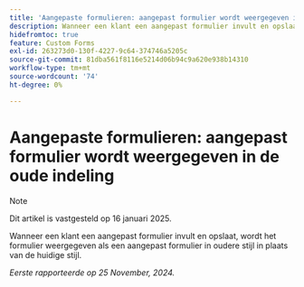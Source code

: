 ```yaml
---
title: 'Aangepaste formulieren: aangepast formulier wordt weergegeven in de oude indeling'
description: Wanneer een klant een aangepast formulier invult en opslaat, wordt het formulier weergegeven als een aangepast formulier in oudere stijl in plaats van de huidige stijl.
hidefromtoc: true
feature: Custom Forms
exl-id: 263273d0-130f-4227-9c64-374746a5205c
source-git-commit: 81dba561f8116e5214d06b94c9a620e938b14310
workflow-type: tm+mt
source-wordcount: '74'
ht-degree: 0%

---
```


# Aangepaste formulieren: aangepast formulier wordt weergegeven in de oude indeling

>[!NOTE]
>
>Dit artikel is vastgesteld op 16 januari 2025.

Wanneer een klant een aangepast formulier invult en opslaat, wordt het formulier weergegeven als een aangepast formulier in oudere stijl in plaats van de huidige stijl.

_Eerste rapporteerde op 25 November, 2024._
